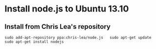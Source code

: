Install node.js to Ubuntu 13.10
===============================

Install from Chris Lea's repository
-----------------------------------

`sudo add-apt-repository ppa:chris-lea/node.js  
sudo apt-get update  
sudo apt-get install nodejs`  
